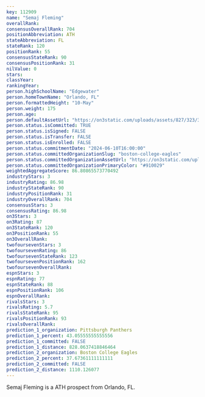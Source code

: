 ```yaml
---
key: 112909
name: "Semaj Fleming"
overallRank: 
consensusOverallRank: 704
positionAbbreviation: ATH
stateAbbreviation: FL
stateRank: 120
positionRank: 55
consensusStateRank: 90
consensusPositionRank: 31
nilValue: 0
stars: 
classYear: 
rankingYear: 
person.highSchoolName: "Edgewater"
person.homeTownName: "Orlando, FL"
person.formattedHeight: "10-May"
person.weight: 175
person.age: 
person.defaultAssetUrl: "https://on3static.com/uploads/assets/827/323/323827.png"
person.status.isCommitted: TRUE
person.status.isSigned: FALSE
person.status.isTransfer: FALSE
person.status.isEnrolled: FALSE
person.status.commitmentDate: "2024-06-10T16:00:00"
person.status.committedOrganizationSlug: "boston-college-eagles"
person.status.committedOrganizationAssetUrl: "https://on3static.com/uploads/assets/841/149/149841.svg"
person.status.committedOrganizationPrimaryColor: "#910029"
weightedAggregateScore: 86.80865573770492
industryStars: 3
industryRating: 86.98
industryStateRank: 90
industryPositionRank: 31
industryOverallRank: 704
consensusStars: 3
consensusRating: 86.98
on3Stars: 3
on3Rating: 87
on3StateRank: 120
on3PositionRank: 55
on3OverallRank: 
twofoursevenStars: 3
twofoursevenRating: 86
twofoursevenStateRank: 123
twofoursevenPositionRank: 162
twofoursevenOverallRank: 
espnStars: 3
espnRating: 77
espnStateRank: 88
espnPositionRank: 106
espnOverallRank: 
rivalsStars: 3
rivalsRating: 5.7
rivalsStateRank: 95
rivalsPositionRank: 93
rivalsOverallRank: 
prediction_1_organization: Pittsburgh Panthers
prediction_1_percent: 43.05555555555556
prediction_1_committed: FALSE
prediction_1_distance: 828.0637418846464
prediction_2_organization: Boston College Eagles
prediction_2_percent: 37.67361111111111
prediction_2_committed: FALSE
prediction_2_distance: 1110.126077
---
```

Semaj Fleming is a ATH prospect from Orlando, FL.